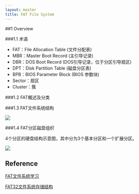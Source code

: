 ```yaml
---
layout: master
title: FAT File System 
---
```


##1 Overview

###1.1 术语

- FAT：File Allocation Table (文件分配表)
- MBR：Master Boot Record (主引导记录)
- DBR：DOS Boot Record (DOS引导记录，位于分区引导扇区)
- DPT：Disk Partition Table (磁盘分区表)
- BPB：BIOS Parameter Block (BIOS 参数块)
- Sector：扇区
- Cluster：簇

###1.2 FAT概述及分类

###1.3 FAT文件系统结构


![](http://space.ednchina.com/Upload/2010/3/23/105645f5-6055-430d-8791-03d76d31cfa4.JPG)


###1.4 FAT分区磁盘组织

4个分区的硬盘结构示意图，其中分为3个基本分区和一个扩展分区。

![](http://space.ednchina.com/Upload/2010/3/23/d90db525-6a4f-4ddd-96c4-eedab33448d0.JPG)


## 

## Reference

[FAT文件系统学习](http://bbs.ednchina.com/BLOG_ARTICLE_904164.HTM)

[FAT32文件系统存储结构](http://wenku.baidu.com/view/435a916e7e21af45b307a821.html)